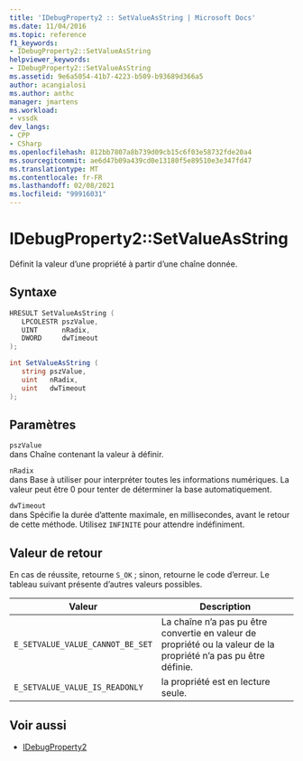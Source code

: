 ```yaml
---
title: 'IDebugProperty2 :: SetValueAsString | Microsoft Docs'
ms.date: 11/04/2016
ms.topic: reference
f1_keywords:
- IDebugProperty2::SetValueAsString
helpviewer_keywords:
- IDebugProperty2::SetValueAsString
ms.assetid: 9e6a5054-41b7-4223-b509-b93689d366a5
author: acangialosi
ms.author: anthc
manager: jmartens
ms.workload:
- vssdk
dev_langs:
- CPP
- CSharp
ms.openlocfilehash: 812bb7807a8b739d09cb15c6f03e58732fde20a4
ms.sourcegitcommit: ae6d47b09a439cd0e13180f5e89510e3e347fd47
ms.translationtype: MT
ms.contentlocale: fr-FR
ms.lasthandoff: 02/08/2021
ms.locfileid: "99916031"
---
```

# <a name="idebugproperty2setvalueasstring"></a>IDebugProperty2::SetValueAsString
Définit la valeur d’une propriété à partir d’une chaîne donnée.

## <a name="syntax"></a>Syntaxe

```cpp
HRESULT SetValueAsString ( 
   LPCOLESTR pszValue,
   UINT      nRadix,
   DWORD     dwTimeout
);
```

```csharp
int SetValueAsString ( 
   string pszValue,
   uint   nRadix,
   uint   dwTimeout
);
```

## <a name="parameters"></a>Paramètres
`pszValue`\
dans Chaîne contenant la valeur à définir.

`nRadix`\
dans Base à utiliser pour interpréter toutes les informations numériques. La valeur peut être 0 pour tenter de déterminer la base automatiquement.

`dwTimeout`\
dans Spécifie la durée d’attente maximale, en millisecondes, avant le retour de cette méthode. Utilisez `INFINITE` pour attendre indéfiniment.

## <a name="return-value"></a>Valeur de retour
 En cas de réussite, retourne `S_OK` ; sinon, retourne le code d’erreur. Le tableau suivant présente d’autres valeurs possibles.

|Valeur|Description|
|-----------|-----------------|
|`E_SETVALUE_VALUE_CANNOT_BE_SET`|La chaîne n’a pas pu être convertie en valeur de propriété ou la valeur de la propriété n’a pas pu être définie.|
|`E_SETVALUE_VALUE_IS_READONLY`|la propriété est en lecture seule.|

## <a name="see-also"></a>Voir aussi
- [IDebugProperty2](../../../extensibility/debugger/reference/idebugproperty2.md)

